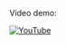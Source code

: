 Video demo:

[![YouTube](http://i.ytimg.com/vi/RpchNe86X_w/hqdefault.jpg)](https://www.youtube.com/watch?v=RpchNe86X_w)
